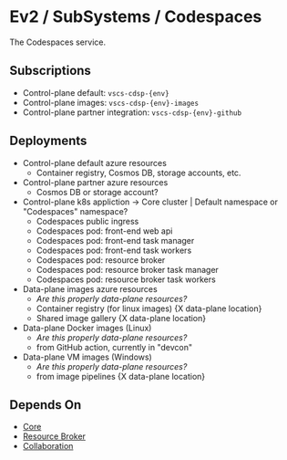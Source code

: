 # Ev2 / SubSystems / Codespaces

The Codespaces service.

## Subscriptions

- Control-plane default: `vscs-cdsp-{env}`
- Control-plane images: `vscs-cdsp-{env}-images`
- Control-plane partner integration: `vscs-cdsp-{env}-github`

## Deployments

- Control-plane default azure resources
  - Container registry, Cosmos DB, storage accounts, etc.
- Control-plane partner azure resources
  - Cosmos DB or storage account?
- Control-plane k8s appliction -> Core cluster | Default namespace or "Codespaces" namespace?
  - Codespaces public ingress
  - Codespaces pod: front-end web api
  - Codespaces pod: front-end task manager
  - Codespaces pod: front-end task workers
  - Codespaces pod: resource broker
  - Codespaces pod: resource broker task manager
  - Codespaces pod: resource broker task workers
- Data-plane images azure resources
  - *Are this properly data-plane resources?*
  - Container registry (for linux images) {X data-plane location}
  - Shared image gallery {X data-plane location}
- Data-plane Docker images (Linux)
  - *Are this properly data-plane resources?*
  - from GitHub action, currently in "devcon"
- Data-plane VM images (Windows)
  - *Are this properly data-plane resources?*
  - from image pipelines {X data-plane location}

## Depends On

- [Core](../Core/README.md)
- [Resource Broker](../ResourceBroker/README.md)
- [Collaboration](../Collaboration/README.md)
